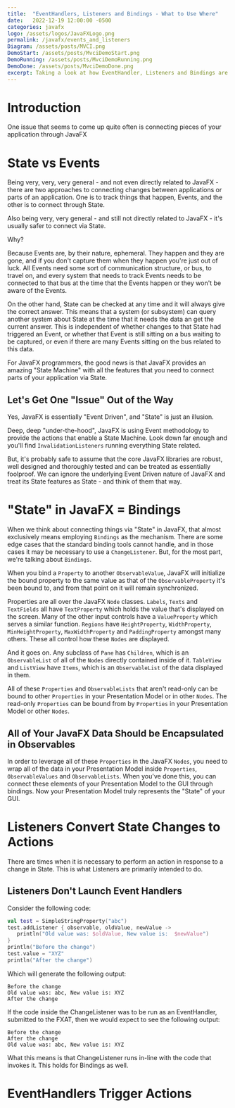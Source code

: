 ```yaml
---
title:  "EventHandlers, Listeners and Bindings - What to Use Where"
date:   2022-12-19 12:00:00 -0500
categories: javafx
logo: /assets/logos/JavaFXLogo.png
permalink: /javafx/events_and_listeners
Diagram: /assets/posts/MVCI.png
DemoStart: /assets/posts/MvciDemoStart.png
DemoRunning: /assets/posts/MvciDemoRunning.png
DemoDone: /assets/posts/MvciDemoDone.png
excerpt: Taking a look at how EventHandler, Listeners and Bindings are different, and how they should be used in a JavaFX application.
---
```


# Introduction

One issue that seems to come up quite often is connecting pieces of your application through JavaFX

# State vs Events

Being very, very, very general - and not even directly related to JavaFX - there are two approaches to connecting changes between applications or parts of an application.  One is to track things that happen, Events, and the other is to connect through State.  

Also being very, very general - and still not directly related to JavaFX - it's usually safer to connect via State.

Why?

Because Events are, by their nature, ephemeral.  They happen and they are gone, and if you don't capture them when they happen you're just out of luck.  All Events need some sort of communication structure, or bus, to travel on, and every system that needs to track Events needs to be connected to that bus at the time that the Events happen or they won't be aware of the Events.

On the other hand, State can be checked at any time and it will always give the correct answer.  This means that a system (or subsystem) can query another system about State at the time that it needs the data an get the current answer.  This is independent of whether changes to that State had triggered an Event, or whether that Event is still sitting on a bus waiting to be captured, or even if there are many Events sitting on the bus related to this data.  

For JavaFX programmers, the good news is that JavaFX provides an amazing "State Machine" with all the features that you need to connect parts of your application via State.

## Let's Get One "Issue" Out of the Way

Yes, JavaFX is essentially "Event Driven", and "State" is just an illusion.  

Deep, deep "under-the-hood", JavaFX is using Event methodology to provide the actions that enable a State Machine.  Look down far enough and you'll find `InvalidationListeners` running everything State related.

But, it's probably safe to assume that the core JavaFX libraries are robust, well designed and thoroughly tested and can be treated as essentially foolproof.  We can ignore the underlying Event Driven nature of JavaFX and treat its State features as State - and think of them that way.

# "State" in JavaFX = Bindings

When we think about connecting things via "State" in JavaFX, that almost exclusively means employing `Bindings` as the mechanism.  There are some edge cases that the standard binding tools cannot handle, and in those cases it may be necessary to use a `ChangeListener`.  But, for the most part, we're talking about `Bindings`.

When you bind a `Property` to another `ObservableValue`, JavaFX will initialize the bound property to the same value as that of the `ObservableProperty` it's been bound to, and from that point on it will remain synchronized.  

Properties are all over the JavaFX `Node` classes.  `Labels`, `Texts` and `TextFields` all have `TextProperty` which holds the value that's displayed on the screen.  Many of the other input controls have a `ValueProperty` which serves a similar function.  `Regions` have `HeightProperty`, `WidthProperty`, `MinHeightProperty`, `MaxWidthProperty` and `PaddingProperty` amongst many others.  These all control how these `Nodes` are displayed.  

And it goes on.  Any subclass of `Pane` has `Children`, which is an `ObservableList` of all of the `Nodes` directly contained inside of it.  `TableView` and `ListView` have `Items`, which is an `ObservableList` of the data displayed in them.

All of these `Properties` and `ObservableLists` that aren't read-only can be bound to other `Properties` in your Presentation Model or in other `Nodes`.  The read-only `Properties` can be bound from by `Properties` in your Presentation Model or other `Nodes`.  

## All of Your JavaFX Data Should be Encapsulated in Observables

In order to leverage all of these `Properties` in the JavaFX `Nodes`, you need to wrap all of the data in your Presentation Model inside `Properties`, `ObservableValues` and `ObservableLists`.  When you've done this, you can connect these elements of your Presentation Model to the GUI through bindings.  Now your Presentation Model truly represents the "State" of your GUI.


# Listeners Convert State Changes to Actions

There are times when it is necessary to perform an action in response to a change in State.  This is what Listeners are primarily intended to do.  

## Listeners Don't Launch Event Handlers

Consider the following code:

``` kotlin
val test = SimpleStringProperty("abc")
test.addListener { observable, oldValue, newValue ->
   println("Old value was: $oldValue, New value is:  $newValue")
}
println("Before the change")
test.value = "XYZ"
println("After the change")
```
Which will generate the following output:
```
Before the change
Old value was: abc, New value is: XYZ
After the change
```
If the code inside the ChangeListener was to be run as an EventHandler, submitted to the FXAT, then we would expect to see the following output:

```
Before the change
After the change
Old value was: abc, New value is: XYZ
```
What this means is that ChangeListener runs in-line with the code that invokes it.  This holds for Bindings as well.  

# EventHandlers Trigger Actions
